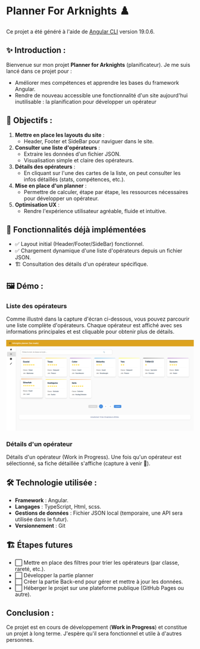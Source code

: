 # Planner For Arknights ♟️

Ce projet a été généré à l'aide de [Angular CLI](https://github.com/angular/angular-cli) version 19.0.6.

## ✨ Introduction : 

Bienvenue sur mon projet **Planner for Arknights** (planificateur). 
Je me suis lancé dans ce projet pour :
  - Améliorer mes compétences et apprendre les bases du framework Angular.
  - Rendre de nouveau accessible une fonctionnalité d'un site aujourd'hui inutilisable : la planification pour développer un opérateur


## 🎯 Objectifs : 

 1. **Mettre en place les layouts du site** : 
    - Header, Footer et SideBar pour naviguer dans le site.
 2. **Consulter une liste d'opérateurs** :
    - Extraire les données d'un fichier JSON.
    - Visualisation simple et claire des opérateurs.
 3. **Détails des opérateurs** : 
    - En cliquant sur l'une des cartes de la liste, on peut consulter les infos détaillés (stats, compétences, etc.).
 4. **Mise en place d'un planner** :
    - Permettre de calculer, étape par étape, les ressources nécessaires pour développer un opérateur.
 5. **Optimisation UX** :
    - Rendre l'expérience utilisateur agréable, fluide et intuitive.
 

## 🚀 Fonctionnalités déjà implémentées
- ✅ Layout initial (Header/Footer/SideBar) fonctionnel.
- ✅ Chargement dynamique d'une liste d'opérateurs depuis un fichier JSON.
- 🏗️ Consultation des détails d'un opérateur spécifique.

## 🖼️ Démo :

### Liste des opérateurs

Comme illustré dans la capture d'écran ci-dessous, vous pouvez parcourir une liste complète d'opérateurs. Chaque opérateur est affiché avec ses informations principales et est cliquable pour obtenir plus de détails.

![Liste d'opérateur](./public/assets/sp-list-operator.png)

### Détails d'un opérateur
Détails d'un opérateur (Work in Progress).
Une fois qu'un opérateur est sélectionné, sa fiche détaillée s'affiche (capture à venir 🚧).


## 🛠️ Technologie utilisée : 

- **Framework** : Angular.
- **Langages** : TypeScript, Html, scss.
- **Gestions de données** : Fichier JSON local (temporaire, une API sera utilisée dans le futur).
- **Versionnement** : Git

## 🏗️  Étapes futures

- ⬜ Mettre en place des filtres pour trier les opérateurs (par classe, rareté, etc.).
- ⬜ Développer la partie planner
- ⬜ Créer la partie Back-end pour gérer et mettre à jour les données.
- ⬜ Héberger le projet sur une plateforme publique (GitHub Pages ou autre).

## Conclusion : 

Ce projet est en cours de développement (**Work in Progress**) et constitue un projet à long terme. J'espère qu'il sera fonctionnel et utile à d'autres personnes. 
